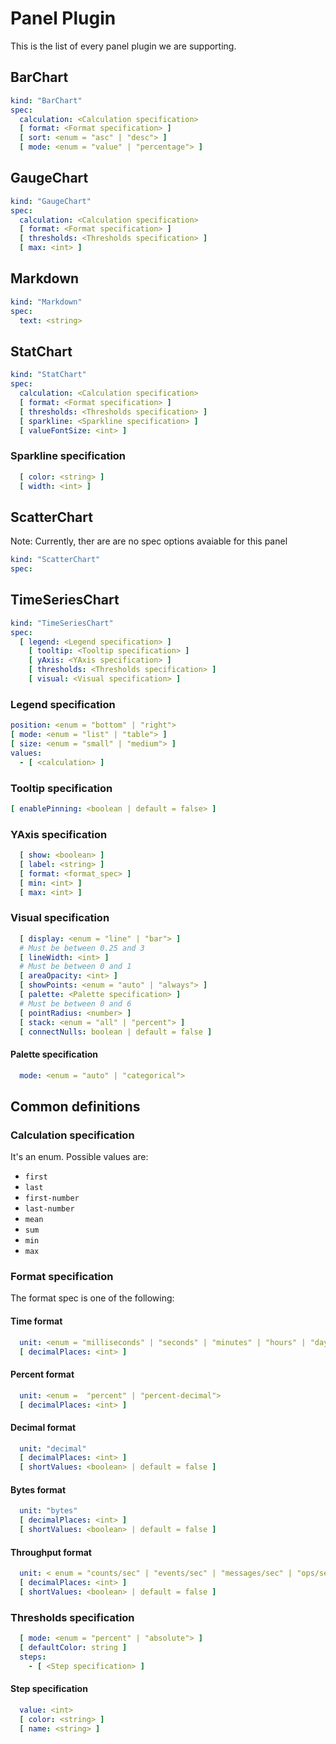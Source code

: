 # Panel Plugin

This is the list of every panel plugin we are supporting.

## BarChart

```yaml
kind: "BarChart"
spec:
  calculation: <Calculation specification>
  [ format: <Format specification> ]
  [ sort: <enum = "asc" | "desc"> ]
  [ mode: <enum = "value" | "percentage"> ]
```

## GaugeChart

```yaml
kind: "GaugeChart"
spec:
  calculation: <Calculation specification>
  [ format: <Format specification> ]
  [ thresholds: <Thresholds specification> ]
  [ max: <int> ]
```

## Markdown

```yaml
kind: "Markdown"
spec:
  text: <string>
```

## StatChart

```yaml
kind: "StatChart"
spec:
  calculation: <Calculation specification>
  [ format: <Format specification> ]
  [ thresholds: <Thresholds specification> ]
  [ sparkline: <Sparkline specification> ]
  [ valueFontSize: <int> ]
```

### Sparkline specification

```yaml
  [ color: <string> ]
  [ width: <int> ]
```

## ScatterChart

Note: Currently, ther are are no spec options avaiable for this panel

```yaml
kind: "ScatterChart"
spec:
```

## TimeSeriesChart

```yaml
kind: "TimeSeriesChart"
spec:
  [ legend: <Legend specification> ]
    [ tooltip: <Tooltip specification> ]
    [ yAxis: <YAxis specification> ]
    [ thresholds: <Thresholds specification> ]
    [ visual: <Visual specification> ]
```

### Legend specification

```yaml
position: <enum = "bottom" | "right">
[ mode: <enum = "list" | "table"> ]
[ size: <enum = "small" | "medium"> ]
values:
  - [ <calculation> ]
```

### Tooltip specification

```yaml
[ enablePinning: <boolean | default = false> ]
```

### YAxis specification

```yaml
  [ show: <boolean> ]
  [ label: <string> ]
  [ format: <format_spec> ]
  [ min: <int> ]
  [ max: <int> ]
```

### Visual specification

```yaml
  [ display: <enum = "line" | "bar"> ]
  # Must be between 0.25 and 3
  [ lineWidth: <int> ]
  # Must be between 0 and 1
  [ areaOpacity: <int> ]
  [ showPoints: <enum = "auto" | "always"> ]
  [ palette: <Palette specification> ]
  # Must be between 0 and 6
  [ pointRadius: <number> ]
  [ stack: <enum = "all" | "percent"> ]
  [ connectNulls: boolean | default = false ]
```

#### Palette specification

```yaml
  mode: <enum = "auto" | "categorical">
```

## Common definitions

### Calculation specification

It's an enum. Possible values are:

- `first`
- `last`
- `first-number`
- `last-number`
- `mean`
- `sum`
- `min`
- `max`

### Format specification

The format spec is one of the following:

#### Time format

```yaml
  unit: <enum = "milliseconds" | "seconds" | "minutes" | "hours" | "days" | "weeks" | "months" | "years">
  [ decimalPlaces: <int> ]
```

#### Percent format

```yaml
  unit: <enum =  "percent" | "percent-decimal">
  [ decimalPlaces: <int> ]
```

#### Decimal format

```yaml
  unit: "decimal"
  [ decimalPlaces: <int> ]
  [ shortValues: <boolean> | default = false ]
```

#### Bytes format

```yaml
  unit: "bytes"
  [ decimalPlaces: <int> ]
  [ shortValues: <boolean> | default = false ]
```

#### Throughput format

```yaml
  unit: < enum = "counts/sec" | "events/sec" | "messages/sec" | "ops/sec" | "packets/sec" | "reads/sec" | "records/sec" | "requests/sec" | "rows/sec" | "writes/sec">
  [ decimalPlaces: <int> ]
  [ shortValues: <boolean> | default = false ]
```

### Thresholds specification

```yaml
  [ mode: <enum = "percent" | "absolute"> ]
  [ defaultColor: string ]
  steps:
    - [ <Step specification> ]
```

#### Step specification

```yaml
  value: <int>
  [ color: <string> ]
  [ name: <string> ]
```
